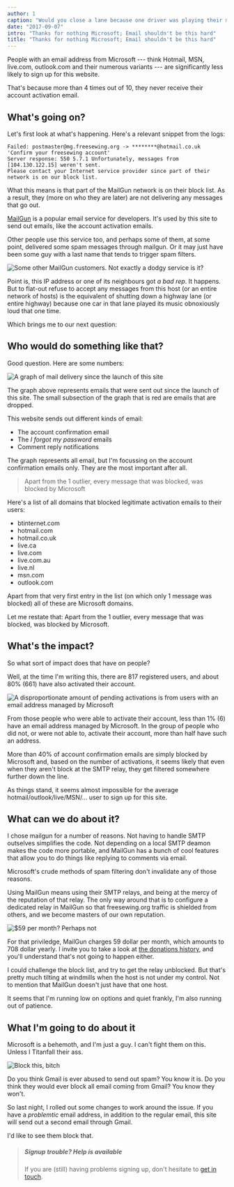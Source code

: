 ```yaml
---
author: 1
caption: "Would you close a lane because one driver was playing their music too loud?"
date: "2017-09-07"
intro: "Thanks for nothing Microsoft; Email shouldn't be this hard"
title: "Thanks for nothing Microsoft; Email shouldn't be this hard"
---
```


People with an email address from Microsoft --- think Hotmail, MSN, live.com, outlook.com and their numerous variants --- 
are significantly less likely to sign up for this website.

That's because more than 4 times out of 10, they never receive their account activation email.

## What's going on?

Let's first look at what's happening. Here's a relevant snippet from the logs:

````
Failed: postmaster@mg.freesewing.org -> ********@hotmail.co.uk 'Confirm your freesewing account' 
Server response: 550 5.7.1 Unfortunately, messages from [104.130.122.15] weren't sent. 
Please contact your Internet service provider since part of their network is on our block list. 
````

What this means is that part of the MailGun network is on their block list.
As a result, they (more on who they are later) are not delivering any messages that go out.

[MailGun](https://www.mailgun.com/) is a popular email service for developers.
It's used by this site to send out emails, like the account activation emails.

Other people use this service too, and perhaps some of them, at some point, 
delivered some spam messages through mailgun. Or it may just have been some guy with 
a last name that tends to trigger spam filters.

![Some other MailGun customers. Not exactly a dodgy service is it?](https://posts.freesewing.org/uploads/mailgun_19f315d4d6.png)

Point is, this IP address or one of its neighbours got *a bad rep*. It happens.
But to flat-out refuse to accept any messages from this host (or an entire network of hosts)
is the equivalent of shutting down a highway lane (or entire highway)
because one car in that lane played its music obnoxiously loud that one time.

Which brings me to our next question:

## Who would do something like that?

Good question. Here are some numbers:

![A graph of mail delivery since the launch of this site](https://posts.freesewing.org/uploads/emailgraph_d14d476efa.png)

The graph above represents emails that were sent out since the launch of this site.
The small subsection of the graph that is red are emails that are dropped.

This website sends out different kinds of email:

 - The account confirmation email
 - The *I forgot my password* emails
 - Comment reply notifications

The graph represents all email, but I'm focussing on the account confirmation emails only.
They are the most important after all.

> Apart from the 1 outlier, every message that was blocked, was blocked by Microsoft

Here's a list of all domains that blocked legitimate activation emails to their users:

 - btinternet.com
 - hotmail.com
 - hotmail.co.uk
 - live.ca
 - live.com
 - live.com.au
 - live.nl
 - msn.com
 - outlook.com

Apart from that very first entry in the list (on which only 1 message was blocked) all of these are Microsoft domains.

Let me restate that: Apart from the 1 outlier, every message that was blocked, was blocked by Microsoft.

## What's the impact?

So what sort of impact does that have on people?

Well, at the time I'm writing this, there are 817 registered users, and about 80% (661) have also activated their account.

![A disproportionate amount of pending activations is from users with an email address managed by Microsoft](https://posts.freesewing.org/uploads/activations_06987b6065.svg)

From those people who were able to activate their account, less than 1% (6) have an email address managed by Microsoft.
In the group of people who did not, or were not able to, activate their account, more than half have such an address.

More than 40% of account confirmation emails are simply blocked by Microsoft and, based on the number of activations,
it seems likely that even when they aren't block at the SMTP relay, they get filtered somewhere further down the line.

As things stand, it seems almost impossible for the average hotmail/outlook/live/MSN/... user to sign up for this site.

## What can we do about it?

I chose mailgun for a number of reasons. Not having to handle SMTP outselves simplifies the code.
Not depending on a local SMTP deamon makes the code more portable, and MailGun has a bunch of cool features
that allow you to do things like replying to comments via email. 

Microsoft's crude methods of spam filtering don't invalidate any of those reasons.

Using MailGun means using their SMTP relays, and being at the mercy of the reputation of that relay.
The only way around that is to configure a dedicated relay in MailGun so that freesewing.org traffic is shielded from
others, and we become masters of our own reputation.

![$59 per month? Perhaps not](https://posts.freesewing.org/uploads/pricing_52f0e817cb.png)

For that priviledge, MailGun charges 59 dollar per month, which amounts to 708 dollar yearly. 
I invite you to take a look at [the donations history](/about/pledge#donations-history), 
and you'll understand that's not going to happen either.

I could challenge the block list, and try to get the relay unblocked.
But that's pretty much tilting at windmills when the host is not under my control.
Not to mention that MailGun doesn't just have that one host.

It seems that I'm running low on options and quiet frankly, I'm also running out of patience.

## What I'm going to do about it

Microsoft is a behemoth, and I'm just a guy. I can't fight them on this.
Unless I Titanfall their ass.

![Block this, bitch](https://posts.freesewing.org/uploads/titanfall_cb5a210468.gif)

Do you think Gmail is ever abused to send out spam? You know it is.
Do you think they would ever block all email coming from Gmail? You know they won't.

So last night, I rolled out some changes to work around the issue.
If you have a *problemtic* email address, in addition to the regular email, this site will send out 
a second email through Gmail. 

I'd like to see them block that.

> ##### Signup trouble? Help is available
> If you are (still) having problems signing up, don't hesitate to [get in touch](/contact).

